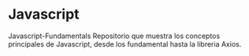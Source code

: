 # Javascript
Javascript-Fundamentals
Repositorio que muestra los conceptos principales de Javascript, desde los fundamental hasta la libreria Axios.

